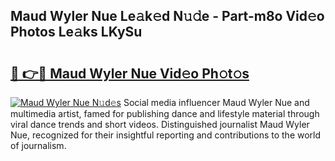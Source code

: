 ## Maud Wyler Nue Le𝚊k𝚎d N𝚞𝚍e - Part-m8o Vid𝚎o Photos Le𝚊ks LKySu

# <h2><a href="http://fb382y4.evod.top/?m=Maud+Wyler+Nue">🔗 👉🔴 Maud Wyler Nue Vid𝚎o Ph𝚘t𝚘s</a></h2>

[![Maud Wyler Nue N𝚞d𝚎s](https://i.imgur.com/8V9OHl7.gif)](http://fb382y4.evod.top/?m=Maud+Wyler+Nue)
Social media influencer Maud Wyler Nue and multimedia artist, famed for publishing dance and lifestyle material through viral dance trends and short videos. Distinguished journalist Maud Wyler Nue, recognized for their insightful reporting and contributions to the world of journalism. 
